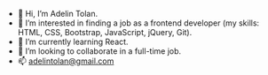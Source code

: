 - 👋 Hi, I’m Adelin Tolan.
- 👀 I’m interested in finding a job as a frontend developer (my skills: HTML, CSS, Bootstrap, JavaScript, jQuery, Git).
- 🌱 I’m currently learning React.
- 💞️ I’m looking to collaborate in a full-time job.
- 📫 adelintolan@gmail.com

